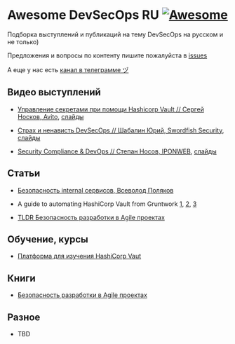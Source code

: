 # Awesome DevSecOps RU  [![Awesome](https://cdn.rawgit.com/sindresorhus/awesome/d7305f38d29fed78fa85652e3a63e154dd8e8829/media/badge.svg)](https://github.com/sindresorhus/awesome)

Подборка выступлений и публикаций на тему DevSecOps на русском и не только)

Предложения и вопросы по контенту пишите пожалуйста в [issues](https://github.com/devsecops-ru/awesome-devsecops_ru/issues)

А еще у нас есть [канал в телеграмме ヅ](https://t.me/devsecops_ru)

## Видео выступлений

* [Управление секретами при помощи Hashicorp Vault // Сергей Носков, Avito](https://youtu.be/klC4ssaPHZY), [слайды](https://speakerdeck.com/devopsmoscow/upravlieniie-siekrietami-v-avito-pri-pomoshchi-hashicorp-vault)

* [Страх и ненависть DevSecOps // Шабалин Юрий, Swordfish Security](https://youtu.be/ROH636e7Rx8), [слайды](https://speakerdeck.com/devopsmoscow/strakh-i-nienavist-devsecops)

* [Security Compliance & DevOps // Степан Носов, IPONWEB](https://youtu.be/BtFeWnR1xXE), [слайды](https://speakerdeck.com/devopsmoscow/security-compliance-and-devops)

## Статьи

* [Безопасность internal сервисов, Всеволод Поляков](https://dvps.blog/biezopasnost-internal-siervisov)

* A guide to automating HashiCorp Vault from Gruntwork [1](https://blog.gruntwork.io/a-guide-to-automating-hashicorp-vault-1-auto-unsealing-b219970f02c6), [2](https://blog.gruntwork.io/a-guide-to-automating-hashicorp-vault-2-authenticating-with-instance-metadata-c3f9eaeaba53), [3](https://blog.gruntwork.io/a-guide-to-automating-hashicorp-vault-3-authenticating-with-an-iam-user-or-role-a3203a3ee088)

* [TLDR Безопасность разработки в Agile проектах](https://medium.com/some-tldrs-ru/tldr-безопасность-разработки-в-agile-проектах-f53f55298231)

## Обучение, курсы

* [Платформа для изучения HashiCorp Vaut](https://learn.hashicorp.com/vault/)

## Книги

* [Безопасность разработки в Agile проектах](https://dmkpress.com/catalog/computer/securuty/978-5-97060-648-3/)

## Разное

* TBD